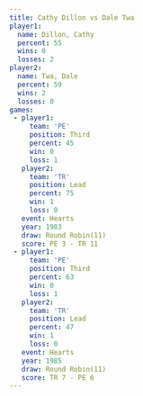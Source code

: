 ```yaml
---
title: Cathy Dillon vs Dale Twa
player1:             
  name: Dillon, Cathy
  percent: 55        
  wins: 0            
  losses: 2          
player2:             
  name: Twa, Dale    
  percent: 59        
  wins: 2            
  losses: 0          
games:
 - player1:         
     team: 'PE'     
     position: Third
     percent: 45    
     win: 0         
     loss: 1        
   player2:        
     team: 'TR'    
     position: Lead
     percent: 75   
     win: 1        
     loss: 0       
   event: Hearts        
   year: 1983           
   draw: Round Robin(11)
   score: PE 3 - TR 11  
 - player1:         
     team: 'PE'     
     position: Third
     percent: 63    
     win: 0         
     loss: 1        
   player2:        
     team: 'TR'    
     position: Lead
     percent: 47   
     win: 1        
     loss: 0       
   event: Hearts        
   year: 1985           
   draw: Round Robin(11)
   score: TR 7 - PE 6   
---
```

